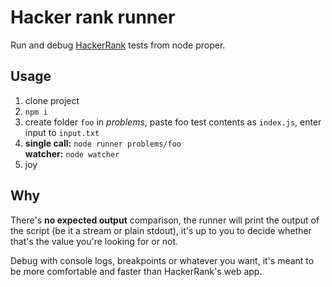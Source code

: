# Hacker rank runner

Run and debug [HackerRank](https://www.hackerrank.com/) tests from node proper. 

## Usage

1. clone project
2. `npm i`
3. create folder `foo` in _problems_, paste foo test contents as `index.js`,
   enter input to `input.txt`
4. **single call:** `node runner problems/foo`  
   **watcher:** `node watcher`
5. joy

## Why

There's **no expected output** comparison, the runner will print
the output of the script (be it a stream or plain stdout), it's
up to you to decide whether that's the value you're looking for
or not.

Debug with console logs, breakpoints or whatever you want, it's
meant to be more comfortable and faster than HackerRank's web app.
